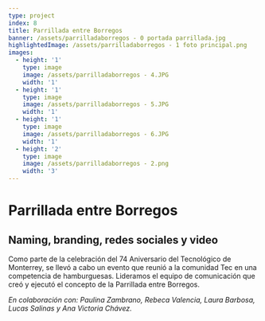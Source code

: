 ```yaml
---
type: project
index: 8
title: Parrillada entre Borregos
banner: /assets/parrilladaborregos - 0 portada parrillada.jpg
highlightedImage: /assets/parrilladaborregos - 1 foto principal.png
images:
  - height: '1'
    type: image
    image: /assets/parrilladaborregos - 4.JPG
    width: '1'
  - height: '1'
    type: image
    image: /assets/parrilladaborregos - 5.JPG
    width: '1'
  - height: '1'
    type: image
    image: /assets/parrilladaborregos - 6.JPG
    width: '1'
  - height: '2'
    type: image
    image: /assets/parrilladaborregos - 2.png
    width: '3'
---
```

# Parrillada entre Borregos

## Naming, branding, redes sociales y video

Como parte de la celebración del 74 Aniversario del Tecnológico de Monterrey, se llevó a cabo un evento que reunió a la comunidad Tec en una competencia de hamburguesas. Lideramos el equipo de comunicación que creó y ejecutó el concepto de la Parrillada entre Borregos.

_En colaboración con: Paulina Zambrano, Rebeca Valencia, Laura Barbosa, Lucas Salinas y Ana Victoria Chávez._
